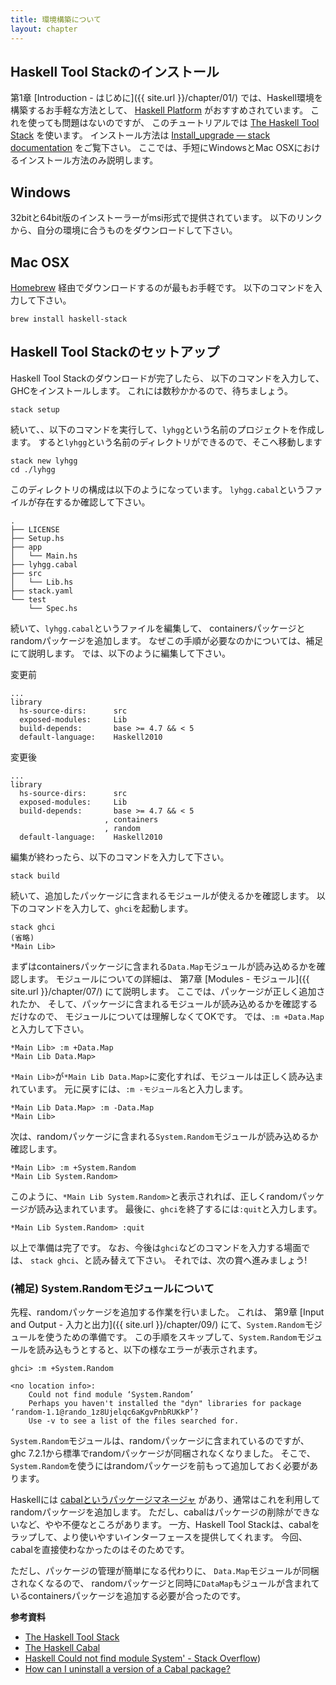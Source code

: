 ```yaml
---
title: 環境構築について
layout: chapter
---
```



## <a name="0.1">Haskell Tool Stackのインストール</a>

第1章 [Introduction - はじめに]({{ site.url }}/chapter/01/)
では、Haskell環境を構築するお手軽な方法として、
[Haskell Platform](//www.haskell.org/platform/)
がおすすめされています。
これを使っても問題はないのですが、
このチュートリアルでは
[The Haskell Tool Stack](//haskellstack.org)
を使います。
インストール方法は
[Install_upgrade — stack documentation](//docs.haskellstack.org/en/stable/install_and_upgrade.html)
をご覧下さい。
ここでは、手短にWindowsとMac OSXにおけるインストール方法のみ説明します。



## <a name="0.1.1">Windows</a>

32bitと64bit版のインストーラーがmsi形式で提供されています。
以下のリンクから、自分の環境に合うものをダウンロードして下さい。

[](http://docs.haskellstack.org/en/stable/install_and_upgrade.html#windows)



## <a name="0.1.2">Mac OSX</a>

[Homebrew](//brew.sh)
経由でダウンロードするのが最もお手軽です。
以下のコマンドを入力して下さい。

    brew install haskell-stack



## <a name="0.2">Haskell Tool Stackのセットアップ</a>

Haskell Tool Stackのダウンロードが完了したら、
以下のコマンドを入力して、GHCをインストールします。
これには数秒かかるので、待ちましょう。

    stack setup

続いて、、以下のコマンドを実行して、`lyhgg`という名前のプロジェクトを作成します。
すると`lyhgg`という名前のディレクトリができるので、そこへ移動します

    stack new lyhgg
    cd ./lyhgg

このディレクトリの構成は以下のようになっています。
`lyhgg.cabal`というファイルが存在するか確認して下さい。

    .
    ├── LICENSE
    ├── Setup.hs
    ├── app
    │   └── Main.hs
    ├── lyhgg.cabal
    ├── src
    │   └── Lib.hs
    ├── stack.yaml
    └── test
        └── Spec.hs

続いて、`lyhgg.cabal`というファイルを編集して、
containersパッケージとrandomパッケージを追加します。
なぜこの手順が必要なのかについては、補足にて説明します。
では、以下のように編集して下さい。

変更前

    ...
    library
      hs-source-dirs:      src
      exposed-modules:     Lib
      build-depends:       base >= 4.7 && < 5
      default-language:    Haskell2010

変更後

    ...
    library
      hs-source-dirs:      src
      exposed-modules:     Lib
      build-depends:       base >= 4.7 && < 5
                         , containers
                         , random
      default-language:    Haskell2010

編集が終わったら、以下のコマンドを入力して下さい。

    stack build

続いて、追加したパッケージに含まれるモジュールが使えるかを確認します。
以下のコマンドを入力して、`ghci`を起動します。

    stack ghci
    (省略)
    *Main Lib>

まずはcontainersパッケージに含まれる`Data.Map`モジュールが読み込めるかを確認します。
モジュールについての詳細は、
第7章 [Modules - モジュール]({{ site.url }}/chapter/07/)
にて説明します。
ここでは、パッケージが正しく追加されたか、
そして、パッケージに含まれるモジュールが読み込めるかを確認するだけなので、
モジュールについては理解しなくてOKです。
では、`:m +Data.Map`と入力して下さい。

    *Main Lib> :m +Data.Map
    *Main Lib Data.Map>

`*Main Lib>`が`*Main Lib Data.Map>`に変化すれば、モジュールは正しく読み込まれています。
元に戻すには、`:m -モジュール名`と入力します。

    *Main Lib Data.Map> :m -Data.Map
    *Main Lib>

次は、randomパッケージに含まれる`System.Random`モジュールが読み込めるか確認します。

    *Main Lib> :m +System.Random
    *Main Lib System.Random>

このように、`*Main Lib System.Random>`と表示されれば、正しくrandomパッケージが読み込まれています。
最後に、`ghci`を終了するには`:quit`と入力します。

    *Main Lib System.Random> :quit

以上で準備は完了です。
なお、今後は`ghci`などのコマンドを入力する場面では、
`stack ghci`、と読み替えて下さい。
それでは、次の賞へ進みましょう!



### <a name="0.3">(補足) System.Randomモジュールについて</a>

先程、randomパッケージを追加する作業を行いました。
これは、
第9章 [Input and Output - 入力と出力]({{ site.url }}/chapter/09/)
にて、`System.Random`モジュールを使うための準備です。
この手順をスキップして、`System.Random`モジュールを読み込もうとすると、以下の様なエラーが表示されます。

    ghci> :m +System.Random
    
    <no location info>:
        Could not find module ‘System.Random’
        Perhaps you haven't installed the "dyn" libraries for package ‘random-1.1@rando_1z8Ujelqc6aKgvPnbRUKkP’?
        Use -v to see a list of the files searched for.

`System.Random`モジュールは、randomパッケージに含まれているのですが、
ghc 7.2.1から標準でrandomパッケージが同梱されなくなりました。
そこで、`System.Random`を使うにはrandomパッケージを前もって追加しておく必要があります。

Haskellには
[cabalというパッケージマネージャ](//www.haskell.org/cabal/)
があり、通常はこれを利用してrandomパッケージを追加します。
ただし、cabalはパッケージの削除ができないなど、やや不便なところがあります。
一方、Haskell Tool Stackは、cabalをラップして、より使いやすいインターフェースを提供してくれます。
今回、cabalを直接使わなかったのはそのためです。

ただし、パッケージの管理が簡単になる代わりに、
`Data.Map`モジュールが同梱されなくなるので、
randomパッケージと同時に`DataMap`もジュールが含まれているcontainersパッケージを追加する必要が合ったのです。

**参考資料**

* [The Haskell Tool Stack](//haskellstack.org)
* [The Haskell Cabal](//www.haskell.org/cabal/)
* [Haskell Could not find module System' - Stack Overflow](https://stackoverflow.com/questions/7265550/haskell-could-not-find-module-system))
* [How can I uninstall a version of a Cabal package?](http://stackoverflow.com/questions/10576868/how-can-i-uninstall-a-version-of-a-cabal-package)
